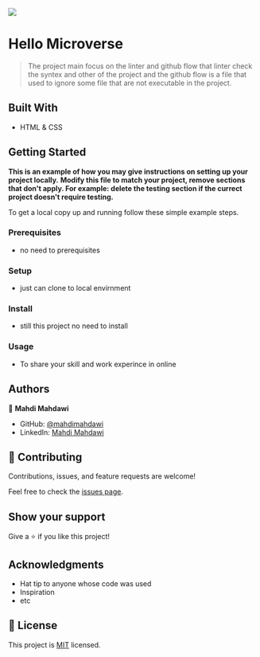 ![](https://img.shields.io/badge/Microverse-blueviolet)

# Hello Microverse

> The project main focus on the linter and github flow that linter check the syntex and other of the project and the github flow is a file that used to ignore some file that are not executable in the project.


## Built With

- HTML & CSS

## Getting Started

**This is an example of how you may give instructions on setting up your project locally.**
**Modify this file to match your project, remove sections that don't apply. For example: delete the testing section if the currect project doesn't require testing.**


To get a local copy up and running follow these simple example steps.

### Prerequisites 
- no need to prerequisites 

### Setup
- just can clone to local envirnment 

### Install
- still this project no need to install 

### Usage
- To share your skill and work experince in online

## Authors

👤 **Mahdi Mahdawi**

- GitHub: [@mahdimahdawi](https://github.com/mahdimahdawi)
- LinkedIn: [Mahdi Mahdawi](https://www.linkedin.com/feed/)

## 🤝 Contributing

Contributions, issues, and feature requests are welcome!

Feel free to check the [issues page](../../issues/).

## Show your support

Give a ⭐️ if you like this project!

## Acknowledgments

- Hat tip to anyone whose code was used
- Inspiration
- etc

## 📝 License

This project is [MIT](./MIT.md) licensed.
